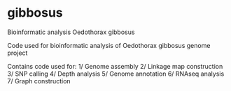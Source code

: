 # gibbosus
Bioinformatic analysis Oedothorax gibbosus

Code used for bioinformatic analysis of Oedothorax gibbosus genome project

Contains code used for:
1/ Genome assembly
2/ Linkage map construction
3/ SNP calling
4/ Depth analysis
5/ Genome annotation
6/ RNAseq analysis
7/ Graph construction 

